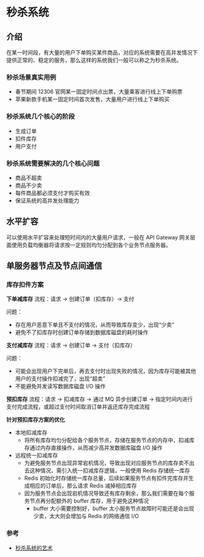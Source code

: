 # 秒杀系统

## 介绍
在某一时间段，有大量的用户下单购买某件商品，对应的系统需要在高并发情况下提供正常的、稳定的服务，那么这样的系统我们一般可以称之为秒杀系统。

### 秒杀场景真实用例
- 春节期间 12306 官网某一固定时间点出票，大量乘客进行线上下单购票
- 苹果新款手机某一固定时间首次发售，大量用户进行线上下单购买

### 秒杀系统几个核心的阶段
- 生成订单
- 扣件库存
- 用户支付

### 秒杀系统需要解决的几个核心问题
- 商品不超卖
- 商品不少卖
- 每件商品都必须支付才购买有效
- 保证系统的高并发处理能力


## 水平扩容
可以使用水平扩容来处理短时间内的大量用户请求，一般在 API Gateway 网关层面使用负载均衡器将请求按一定规则均匀分配到各个业务节点服务器。

## 单服务器节点及节点间通信

### 库存扣件方案
**下单减库存**
流程：请求 -> 创建订单（扣库存）-> 支付

问题：
- 存在用户恶意下单且不支付的情况，从而导致库存变少，出现“少卖”
- 避免不了扣库存时创建订单存储到数据库磁盘的耗时操作

**支付减库存**
流程：请求 -> 创建订单 ->  支付（扣库存）

问题：
- 可能会出现用户下完单后，再去支付时出现失败的情况，因为库存可能被其他用户的支付操作扣减完了，出现“超卖”
- 不能避免并发读写数据库磁盘 I/O 操作

**预扣库存**
流程：请求 -> 扣减库存 -> 通过 MQ 异步创建订单 -> 指定时间内进行支付完成流程，或超过支付时间取消订单并返还库存完成流程

**针对预扣库存方案的优化**
- 本地扣减库存
  - 将所有库存均匀分配给各个服务节点，存储在服务节点的内存中，扣减库存通过内存直接操作，从而减少高并发数据库磁盘 I/O 操作
- 远程统一扣减库存
  - 为避免服务节点出现异常宕机情况，导致出现对应服务节点的库存卖不出去这种情况，需引入统一扣减库存逻辑，一般使用 Redis 存储统一库存
  - Redis 初始化时存储统一库存总量，后续如果服务节点有扣件完库存并生成相应的订单后，那么请求 Redis 减掉相应库存
  - 因为服务节点会出现宕机情况导致还有库存剩余，那么我们需要在每个服务节点再分配额外的 buffer 库存，用于避免这种情况
    - buffer 大小需要控制好，buffer 太小服务节点故障时可能还是会出现少卖，太大则会增加与 Redis 的网络通信 I/O

### 参考
- [秒杀系统的艺术](https://juejin.cn/post/6844903949632274445)
